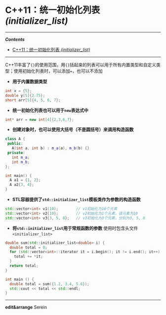 # C++11：统一初始化列表 *(initializer_list)*

---
***Contents***
- [C++11：统一初始化列表 *(initializer_list)*](#c11统一初始化列表-initializer_list)

---

C++11丰富了`{}`的使用范围，用`{}`括起来的列表可以用于所有内置类型和自定义类型；使用初始化列表时，可以添加`=`，也可以不添加


* **用于内置数据类型**
```cpp
int x = {5};
double y[5]{2.75};
short arr[5]{4, 5, 6, 7};
```
* **统一初始化列表也可以用于`new`表达式中**
```cpp
int* arr = new int[4]{2,3,6,7};
```
* **创建对象时，也可以使用大括号（不是圆括号）来调用构造函数**
```cpp
class A {
 public:
   A(int a, int b) : m_a(a), m_b(b) {}
 private:
   int m_a;
   int m_b;
};

int main() {
  A a1 = {1, 2};
  A a2{3, 4};
}
```

* **STL容器提供了`std::initializer_list`模板类作为参数的构造函数**
```cpp
std::vector<int> v1(10);        // v1初始化为10个元素
std::vector<int> v2{10};        // v2初始化为1个元素，该元素为10
std::vector<int> v3{3, 5, 8};   // v3初始化为3个元素，分别为3, 5, 8
```

* **将`std::initializer_list`用于常规函数的参数**
使用时包含头文件`<initializer_list>`
  
```cpp
double sum(std::initializer_list<double> i) {
  double total = 0;
  for (std::vector<int>::iterator it = i.begin(); it != i.end(); it++) {
    total += *it;
  }
  return total;
}

int main () {
  double total = sum({1.2, 3.4, 5.6});
  std::cout << total << std::endl;
}
```

---
**edit&arrange**  Serein
